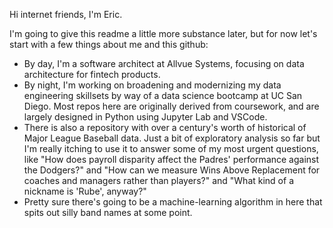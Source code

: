 Hi internet friends, I'm Eric.

I'm going to give this readme a little more substance later, but for now let's start with a few things about me and this github:

* By day, I'm a software architect at Allvue Systems, focusing on data architecture for fintech products.
* By night, I'm working on broadening and modernizing my data engineering skillsets by way of a data science bootcamp at UC San Diego.  Most repos here are originally derived from coursework, and are largely designed in Python using Jupyter Lab and VSCode.
* There is also a repository with over a century's worth of historical of Major League Baseball data.  Just a bit of exploratory analysis so far but I'm really itching to use it to answer some of my most urgent questions, like "How does payroll disparity affect the Padres' performance against the Dodgers?" and "How can we measure Wins Above Replacement for coaches and managers rather than players?" and "What kind of a nickname is 'Rube', anyway?"
* Pretty sure there's going to be a machine-learning algorithm in here that spits out silly band names at some point.
